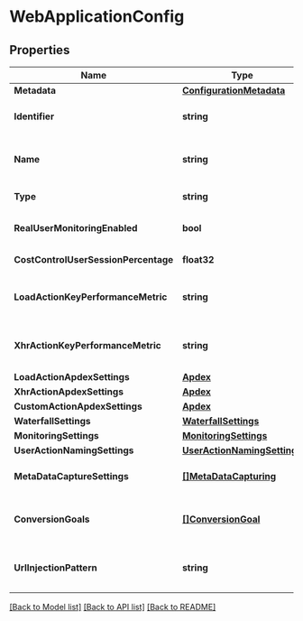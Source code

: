 # WebApplicationConfig

## Properties

Name | Type | Description | Notes
------------ | ------------- | ------------- | -------------
**Metadata** | [**ConfigurationMetadata**](ConfigurationMetadata.md) |  | [optional] 
**Identifier** | **string** | Dynatrace entity ID of the web application. | [optional] [readonly] 
**Name** | **string** | The name of the web application, displayed in the UI. | 
**Type** | **string** | The type of the web application. | [optional] 
**RealUserMonitoringEnabled** | **bool** | Real user monitoring enabled/disabled. | 
**CostControlUserSessionPercentage** | **float32** | Analize *X*% of user sessions. | 
**LoadActionKeyPerformanceMetric** | **string** | The key performance metric of load actions. | 
**XhrActionKeyPerformanceMetric** | **string** | The key performance metric of XHR actions. | 
**LoadActionApdexSettings** | [**Apdex**](Apdex.md) |  | 
**XhrActionApdexSettings** | [**Apdex**](Apdex.md) |  | 
**CustomActionApdexSettings** | [**Apdex**](Apdex.md) |  | 
**WaterfallSettings** | [**WaterfallSettings**](WaterfallSettings.md) |  | 
**MonitoringSettings** | [**MonitoringSettings**](MonitoringSettings.md) |  | 
**UserActionNamingSettings** | [**UserActionNamingSettings**](UserActionNamingSettings.md) |  | [optional] 
**MetaDataCaptureSettings** | [**[]MetaDataCapturing**](MetaDataCapturing.md) | Java script agent meta data capture settings. | [optional] 
**ConversionGoals** | [**[]ConversionGoal**](ConversionGoal.md) | A list of conversion goals of the application. | [optional] 
**UrlInjectionPattern** | **string** | Url injection pattern for manual web application. | [optional] 

[[Back to Model list]](../README.md#documentation-for-models) [[Back to API list]](../README.md#documentation-for-api-endpoints) [[Back to README]](../README.md)


